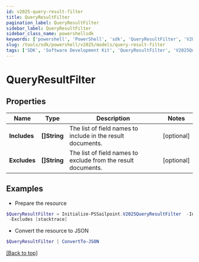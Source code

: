 ```yaml
---
id: v2025-query-result-filter
title: QueryResultFilter
pagination_label: QueryResultFilter
sidebar_label: QueryResultFilter
sidebar_class_name: powershellsdk
keywords: ['powershell', 'PowerShell', 'sdk', 'QueryResultFilter', 'V2025QueryResultFilter'] 
slug: /tools/sdk/powershell/v2025/models/query-result-filter
tags: ['SDK', 'Software Development Kit', 'QueryResultFilter', 'V2025QueryResultFilter']
---
```



# QueryResultFilter

## Properties

Name | Type | Description | Notes
------------ | ------------- | ------------- | -------------
**Includes** | **[]String** | The list of field names to include in the result documents. | [optional] 
**Excludes** | **[]String** | The list of field names to exclude from the result documents. | [optional] 

## Examples

- Prepare the resource
```powershell
$QueryResultFilter = Initialize-PSSailpoint.V2025QueryResultFilter  -Includes [name, displayName] `
 -Excludes [stacktrace]
```

- Convert the resource to JSON
```powershell
$QueryResultFilter | ConvertTo-JSON
```


[[Back to top]](#) 

